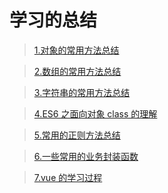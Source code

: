 # 学习的总结

> [1.对象的常用方法总结](https://github.com/OctoberToEscape/CodeWarehouse/blob/master/methodsOfES/MethodOfObject.md)

> [2.数组的常用方法总结](https://github.com/OctoberToEscape/CodeWarehouse/blob/master/methodsOfES/MethodOfArray.md)

> [3.字符串的常用方法总结](https://github.com/OctoberToEscape/CodeWarehouse/blob/master/methodsOfES/Methods0fStrings.md)

> [4.ES6 之面向对象 class 的理解](https://github.com/OctoberToEscape/CodeWarehouse/blob/master/ES6_Class/ClassOfES6.md)

> [5.常用的正则方法总结](https://github.com/OctoberToEscape/CodeWarehouse/blob/master/common/validation.ts)

> [6.一些常用的业务封装函数](https://github.com/OctoberToEscape/CodeWarehouse/blob/master/common/common.ts)

> [7.vue 的学习过程](https://github.com/OctoberToEscape/VueNotes)
